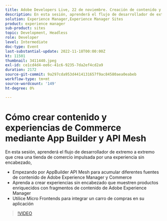 ```yaml
---
title: Adobe Developers Live, 22 de noviembre. Creación de contenido y experiencias de Commerce con App Builder y API Mesh
description: En esta sesión, aprenderá el flujo de desarrollador de extremo a extremo para crear una tienda de comercio impulsada por experiencias sin encabezado, empezando por AppBuilder API Mesh para acumular diferentes fuentes de contenido de Adobe Experience Manager y Commerce Obtenga información sobre cómo crear experiencias sin encabezado para mostrar productos enriquecidos con fragmentos de contenido de Adobe Experience Manager Utilice Micro Frontends para integrar un carro de compras en su aplicación
solution: Experience Manager,Experience Manager Sites
product: experience manager
sub-product: sites
topic: Development, Headless
role: Developer
level: Intermediate
doc-type: Event
last-substantial-update: 2022-11-18T00:00:00Z
kt: 11501
thumbnail: 3411440.jpeg
exl-id: ce1cd4d4-ee6c-41c6-9235-7da2ef4cd2a9
duration: 2172
source-git-commit: 9a297cda953d4414131657f9ac84580aea0eabeb
workflow-type: tm+mt
source-wordcount: '149'
ht-degree: 0%

---
```


# Cómo crear contenido y experiencias de Commerce mediante App Builder y API Mesh

En esta sesión, aprenderá el flujo de desarrollador de extremo a extremo que crea una tienda de comercio impulsada por una experiencia sin encabezado,

* Empezando por AppBuilder API Mesh para acumular diferentes fuentes de contenido de Adobe Experience Manager y Commerce
* Aprenda a crear experiencias sin encabezado que muestren productos enriquecidos con fragmentos de contenido de Adobe Experience Manager
* Utilice Micro Frontends para integrar un carro de compras en su aplicación

>[!VIDEO](https://video.tv.adobe.com/v/3411440/?quality=12&learn=on)
